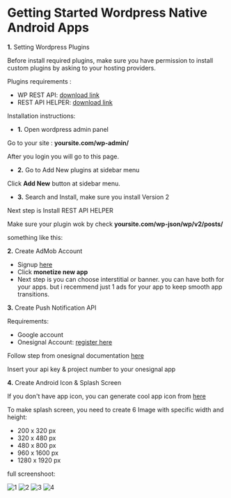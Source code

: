 # Getting Started Wordpress Native Android Apps

**1.** Setting Wordpress Plugins
 
Before install required plugins, make sure you have permission to install custom plugins by asking to your hosting providers.

Plugins requirements :

- WP REST API: [download link](https://id.wordpress.org/plugins/json-rest-api/)
- REST API HELPER: [download link](https://wordpress.org/plugins/rest-api-helper/)

Installation instructions:

- **1.** Open wordpress admin panel

Go to your site : **yoursite.com/wp-admin/**


After you login you will go to this page.

- **2.** Go to Add New plugins at sidebar menu

Click **Add New** button at sidebar menu.

- **3.** Search and Install, make sure you install Version 2

Next step is Install REST API HELPER

Make sure your plugin wok by check **yoursite.com/wp-json/wp/v2/posts/**

something like this:

**2.** Create AdMob Account

- Signup [here](https://www.google.com/admob/)
- Click **monetize new app**
- Next step is you can choose interstitial or banner. you can have both for your apps. but i recemmend just 1 ads for your app to keep smooth app transitions.

**3.** Create Push Notification API

Requirements:

- Google account
- Onesignal Account: [register here](https://onesignal.com/)

Follow step from onesignal documentation [here](https://documentation.onesignal.com/docs/generate-a-google-server-api-key)

Insert your api key &amp; project number to your onesignal app


**4.** Create Android Icon &amp; Splash Screen

If you don&#39;t have app icon, you can generate cool app icon from [here](https://android-material-icon-generator.bitdroid.de/)

To make splash screen, you need to create 6 Image with specific width and height:

- 200 x 320 px
- 320 x 480 px
- 480 x 800 px
- 960 x 1600 px
- 1280 x 1920 px





full screenshoot:

![1](https://raw.githubusercontent.com/afdalwahyu/wp-reactnative/master/assets/1.webp)
![2](https://raw.githubusercontent.com/afdalwahyu/wp-reactnative/master/assets/2.webp)
![3](https://raw.githubusercontent.com/afdalwahyu/wp-reactnative/master/assets/3.webp)
![4](https://raw.githubusercontent.com/afdalwahyu/wp-reactnative/master/assets/4.webp)
